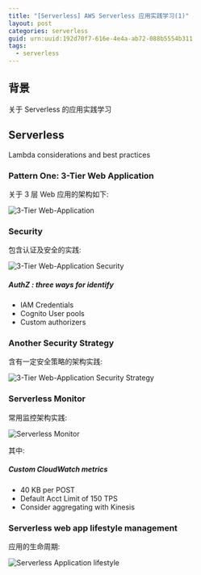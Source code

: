 ```yaml
---
title: "[Serverless] AWS Serverless 应用实践学习(1)"
layout: post
categories: serverless
guid: urn:uuid:192d70f7-616e-4e4a-ab72-088b5554b311
tags:
  - serverless
---
```

## 背景
关于 Serverless 的应用实践学习

## Serverless
Lambda considerations and best practices

### Pattern One: 3-Tier Web Application
关于 3 层 Web 应用的架构如下:  

![3-Tier Web-Application](/media/img/serverless/3-tier.png)  

### Security
包含认证及安全的实践:    

![3-Tier Web-Application Security](/media/img/serverless/3-tier-security.png)  

##### **AuthZ** : three ways for identify
* IAM Credentials
* Cognito User pools
* Custom authorizers

### Another Security Strategy

含有一定安全策略的架构实践:

![3-Tier Web-Application Security Strategy](/media/img/serverless/3-tier-security-strategy.png)  

### Serverless Monitor
常用监控架构实践:  

![Serverless Monitor](/media/img/serverless/serverless-monitor.png)  

其中:  
##### Custom CloudWatch metrics
* 40 KB per POST
* Default Acct Limit of 150 TPS
* Consider aggregating with Kinesis

### Serverless web app lifestyle management

应用的生命周期:  

![Serverless Application lifestyle](/media/img/serverless/serverless-application-lifestyle.png)  

